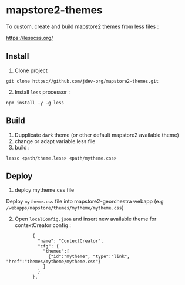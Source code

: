 # mapstore2-themes

To custom, create and build mapstore2 themes from less files :

https://lesscss.org/

## Install

1. Clone project
```
git clone https://github.com/jdev-org/mapstore2-themes.git
```

2. Install `less` processor :
```
npm install -y -g less
```

## Build

1. Dupplicate `dark` theme (or other default mapstore2 available theme)
2. change or adapt variable.less file
3. build :
```
lessc <path/theme.less> <path/mytheme.css>
```

## Deploy

1. deploy mytheme.css file

Deploy `mytheme.css` file into mapstore2-georchestra webapp (e.g `/webapps/mapstore/themes/mytheme/mytheme.css`)

2. Open `localConfig.json` and insert new available theme for contextCreator config :

```
          {
            "name": "ContextCreator",
            "cfg": {
              "themes":[
                {"id":"mytheme", "type":"link", "href":"themes/mytheme/mytheme.css"}
              ]
            }
          },
```
